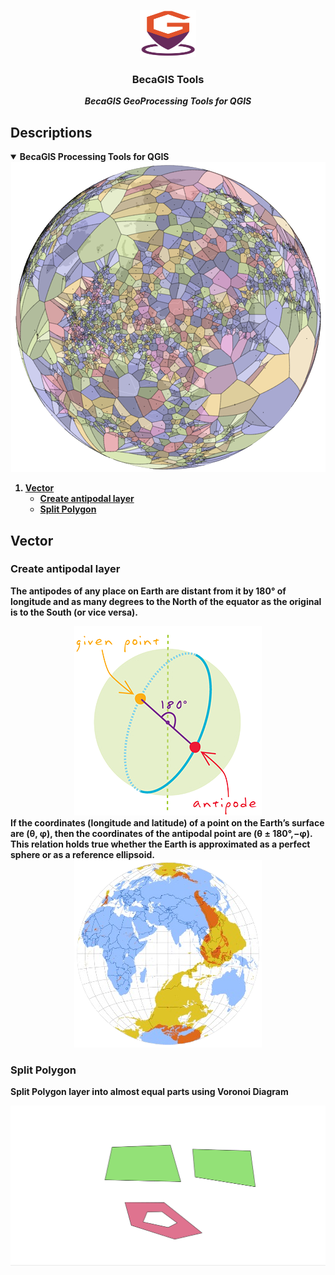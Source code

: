 <!-- PROJECT LOGO -->
<p align="center">
    <img src="images/becagistools_logo.png" alt="Logo" width="90" height="75">
  <h3 align="center">BecaGIS Tools</h3>
  <p align="center">
    <b><i>BecaGIS GeoProcessing Tools for QGIS</i><b>
    <br />
  </p>
</p>

## Descriptions
<!-- TABLE OF CONTENTS -->
<details open="open">
  <summary>BecaGIS Processing Tools for QGIS</summary>
  <div align="center">
  <img src="images/tutorial/vect_voronoi.png">
</div>
  <ol>
    <li>         
      <a href="#vector">Vector</a>     
      <ul>
        <li><a href="#create-antipodal-layer">Create antipodal layer</a></li>
        <li><a href="#split-polygon">Split Polygon</a></li>
      </ul>
  </ol>
</details>


## Vector

### Create antipodal layer

The antipodes of any place on Earth are distant from it by 180° of longitude and as many degrees to the North of the equator as the original is to the South (or vice versa).
<div align="center">
  <img src="images/tutorial/vect_antipode.png">
</div>
If the coordinates (longitude and latitude) of a point on the Earth’s surface are (θ, φ), then the coordinates of the antipodal point are (θ ± 180°,−φ). This relation holds true whether the Earth is approximated as a perfect sphere or as a reference ellipsoid.
<div align="center">
  <img src="images/tutorial/vect_antipodal_layer.png">
</div>

### Split Polygon

Split Polygon layer into almost equal parts using Voronoi Diagram
<div align="center">
  <img src="images/tutorial/vect_split_polygon.gif">
</div>